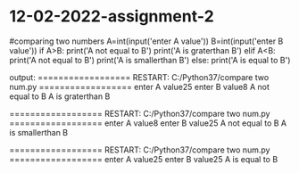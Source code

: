 # 12-02-2022-assignment-2
#comparing two numbers
A=int(input('enter A value'))
B=int(input('enter B value'))
if A>B:
    print('A not equal to B')
    print('A is graterthan B')
elif A<B:
    print('A not equal  to B')
    print('A is smallerthan B')
else:
    print('A is equal to B')


output:
================== RESTART: C:/Python37/compare two num.py ==================
enter A value25
enter B value8
A not equal to B
A is graterthan B
>>> 
================== RESTART: C:/Python37/compare two num.py ==================
enter A value8
enter B value25
A not equal  to B
A is smallerthan B
>>> 
================== RESTART: C:/Python37/compare two num.py ==================
enter A value25
enter B value25
A is equal to B
>>> 
